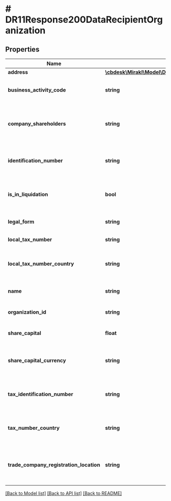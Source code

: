 # # DR11Response200DataRecipientOrganization

## Properties

Name | Type | Description | Notes
------------ | ------------- | ------------- | -------------
**address** | [**\cbdesk\Mirakl\Model\DR11Response200DataRecipientOrganizationAddress**](DR11Response200DataRecipientOrganizationAddress.md) |  | [optional]
**business_activity_code** | **string** | The business activity code of the organization. | [optional]
**company_shareholders** | **string** | Indicates if there is a single shareholder or several shareholders. | [optional]
**identification_number** | **string** | The identification number of the organization. | [optional]
**is_in_liquidation** | **bool** | Indicates whether the company is in liquidation or not. | [optional]
**legal_form** | **string** | The legal form of the organization. | [optional]
**local_tax_number** | **string** | The VAT/GST number. | [optional]
**local_tax_number_country** | **string** | The local tax number country of the organization. | [optional]
**name** | **string** | The organization name. | [optional]
**organization_id** | **string** | Identifier of the customer organization | [optional]
**share_capital** | **float** | The share capital of the organization. | [optional]
**share_capital_currency** | **string** | The share capital currency of the organization. | [optional]
**tax_identification_number** | **string** | The tax identification number of the organization. | [optional]
**tax_number_country** | **string** | The tax number country of the organization. | [optional]
**trade_company_registration_location** | **string** | The trade company registration location of the organization. | [optional]

[[Back to Model list]](../../README.md#models) [[Back to API list]](../../README.md#endpoints) [[Back to README]](../../README.md)
